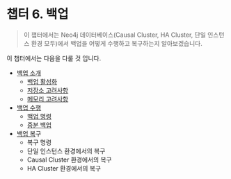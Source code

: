 # 챕터 6. 백업

> 이 챕터에서는 Neo4j 데이터베이스\(Causal Cluster, HA Cluster, 단일 인스턴스 환경 모두\)에서 백업을 어떻게 수행하고 복구하는지 알아보겠습니다.

이 챕터에서는 다음을 다룰 것 입니다.

* [백업 소개](/chapter6/chapter6_1.md)
  * [백업 활성화](/chapter6/chapter6_1.md#chapter612)
  * [저장소 고려사항](/chapter6/chapter6_1.md#chapter613)
  * [메모리 고려사항](/chapter6/chapter6_1.md#chapter614)
* [백업 수행](/chapter6/chapter6_2.md)
  * [백업 명령](/chapter6/chapter6_2.md#chapter621)
  * [증분 백업](/chapter6/chapter6_2.md#chapter622)
* [백업 복](/chapter6/chapter6_3.md)구
  * 복구 명령
  * 단일 인스턴스 환경에서의 복구
  * Causal Cluster 환경에서의 복구
  * HA Cluster 환경에서의 복구



